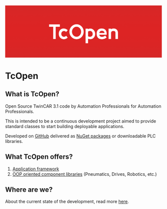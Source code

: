 ![TcOpen logo](./images/logo.png)

# TcOpen

## What is TcOpen?

Open Source TwinCAR 3.1 code by Automation Professionals for Automation Professionals.  

This is intended to be a continuous development project aimed to provide standard classes to start building deployable applications.

Developed on [GitHub](https://github.com/TcOpenGroup/TcOpen) delivered as [NuGet packages](https://www.nuget.org/packages?q=TcOpenGroup) or downloadable PLC libraries.

## What TcOpen offers?

1. [Application framework](articles/TcOpenFramework/application.md)
1. [OOP oriented component libraries](https://docs.tcopengroup.org/api/index.html) (Pneumatics, Drives, Robotics, etc.)

## Where are we?

About the current state of the development, read more [here](https://github.com/TcOpenGroup/TcOpen/blob/initial-dev/README.md).

